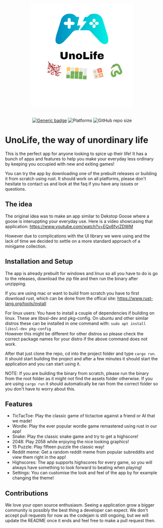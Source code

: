 <br>

<div align="center">
  <img src="assets/unolife_logo.png" width="340" height="340" alt="logo">

  <br>
  <br>

[![Generic badge](https://img.shields.io/badge/CodeJam-Timathon-orange.svg)](https://twtcodejam.net/) ![Platforms](https://raster.shields.io/badge/Platform-All-blue.png) ![GitHub repo size](https://img.shields.io/github/repo-size/Bunch-of-cells/UnoLife)

</div>

# UnoLife, the way of unordinary life

This is the perfect app for anyone looking to spice up their life! It has a bunch of apps and features
to help you make your everyday less ordinary by keeping you occupied with new and exiting games!

You can try the app by downloading one of the prebuilt releases or building it from scratch using rust.
It should work on all platforms, please don't hesitate to contact us and look at the faq if you have any issues or questions.

## The idea

The original idea was to make an app similar to Dekstop Goose where a goose is interuppting your everyday use.
Here is a video showcasing that application: https://www.youtube.com/watch?v=EQx6fyrZDWM

However due to complications with the UI library we were using and the lack of time we decided to settle on a more standard approach of a minigame collection.

## Installation and Setup

The app is already prebuilt for windows and linux so all you have to do is go to the releases, download the zip file and then run the binary after unzipping.

If you are using mac or want to build from scratch you have to first download rust, which can be done from the offical site: https://www.rust-lang.org/tools/install
</br>

For linux users: You have to install a couple of dependencies if building on linux. These are libssl-dev and pkg-config.
On ubuntu and other similar distros these can be installed in one command with: `sudo apt install libssl-dev pkg-config`
<br>
However this might be different for other distros so please check the correct package names for your distro if the above command does not work.

After that just clone the repo, cd into the project folder and type `cargo run`. It should start building the project and after a few minutes it should start the application and you can start using it.

NOTE: If you are building the binary from scratch, please run the binary from the root folder as it might not find the assets folder otherwise. If you are using `cargo run` it should automatically be ran from the correct folder so you don't have to worry about this.

## Features

- TicTacToe: Play the classic game of tictactoe against a friend or AI that we made!
- Wordle: Play the ever popular wordle game remastered using rust in our app!
- Snake: Play the classic snake game and try to get a highscore!
- 2048: Play 2058 while enjoying the nice looking graphics!
- 15 Puzzle: Play fifteen puzzle the classic way!
- Reddit meme: Get a random reddit meme from popular subreddits and view them right in the app!
- Highscores: The app supports highscores for every game, so you will always have something to look forward to beating when playing!
- Settings: You can customise the look and feel of the app by for example changing the theme!

## Contributions

We love your open source enthusiasm. Seeing a application grow a bigger community is possibly the best thing a developer can expect.
We don't accept pull requests for now as the codejam is still ongoing, but we will update the README once it ends and feel free to make a pull request then.
